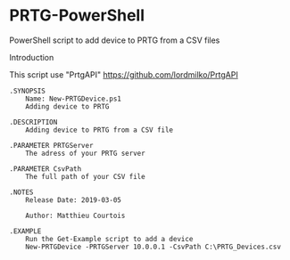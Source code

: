 # PRTG-PowerShell
PowerShell script to add device to PRTG from a CSV files

Introduction

This script use "PrtgAPI" https://github.com/lordmilko/PrtgAPI

    .SYNOPSIS
        Name: New-PRTGDevice.ps1
        Adding device to PRTG
        
    .DESCRIPTION
        Adding device to PRTG from a CSV file

    .PARAMETER PRTGServer
        The adress of your PRTG server
    
    .PARAMETER CsvPath
        The full path of your CSV file

    .NOTES
        Release Date: 2019-03-05
    
        Author: Matthieu Courtois

    .EXAMPLE
        Run the Get-Example script to add a device 
        New-PRTGDevice -PRTGServer 10.0.0.1 -CsvPath C:\PRTG_Devices.csv
